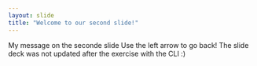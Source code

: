 ```yaml
---
layout: slide
title: "Welcome to our second slide!"
---
```

My message on the seconde slide
Use the left arrow to go back!
The slide deck was not updated after the exercise with the CLI
:)
